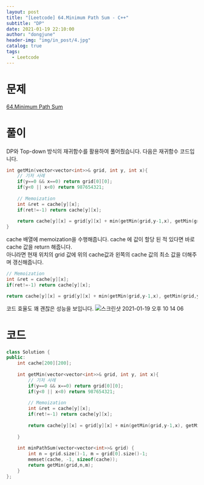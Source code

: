 ```yaml
---
layout: post
title: "[Leetcode] 64.Minimum Path Sum - C++"
subtitle: "DP"
date: 2021-01-19 22:10:00
author: "dongjune"
header-img: "img/in_post/4.jpg"
catalog: true
tags:
  - Leetcode
---
```

# 문제
[64.Minimum Path Sum](https://leetcode.com/problems/minimum-path-sum/)
# 풀이
DP와 Top-down 방식의 재귀함수를 활용하여 풀어줬습니다.
다음은 재귀함수 코드입니다.
```c++
int getMin(vector<vector<int>>& grid, int y, int x){
    // 기저 사례
    if(y==0 && x==0) return grid[0][0];
    if(y<0 || x<0) return 987654321;
    
    // Memoization
    int &ret = cache[y][x];
    if(ret!=-1) return cache[y][x];
    
    return cache[y][x] = grid[y][x] + min(getMin(grid,y-1,x), getMin(grid,y,x-1));
}
```
cache 배열에 memoization을 수행해줍니다. cache 에 값이 할당 된 적 있다면 바로 cache 값을 return 해줍니다.  
아니라면 현재 위치의 grid 값에 위의 cache값과 왼쪽의 cache 값의 최소 값을 더해주며 갱신해줍니다.
```c++
// Memoization
int &ret = cache[y][x];
if(ret!=-1) return cache[y][x];

return cache[y][x] = grid[y][x] + min(getMin(grid,y-1,x), getMin(grid,y,x-1));
```
코드 효율도 꽤 괜찮은 성능을 보입니다.
![스크린샷 2021-01-19 오후 10 14 06](https://user-images.githubusercontent.com/53213397/105039751-48f3b680-5aa4-11eb-9947-13a1237c7055.png)
# 코드
```c++
class Solution {
public:
    int cache[200][200];
    
    int getMin(vector<vector<int>>& grid, int y, int x){
        // 기저 사례
        if(y==0 && x==0) return grid[0][0];
        if(y<0 || x<0) return 987654321;
        
        // Memoization
        int &ret = cache[y][x];
        if(ret!=-1) return cache[y][x];
        
        return cache[y][x] = grid[y][x] + min(getMin(grid,y-1,x), getMin(grid,y,x-1));
        
    }
    
    int minPathSum(vector<vector<int>>& grid) {
        int n = grid.size()-1, m = grid[0].size()-1;
        memset(cache, -1, sizeof(cache));
        return getMin(grid,n,m);
    }
};
```